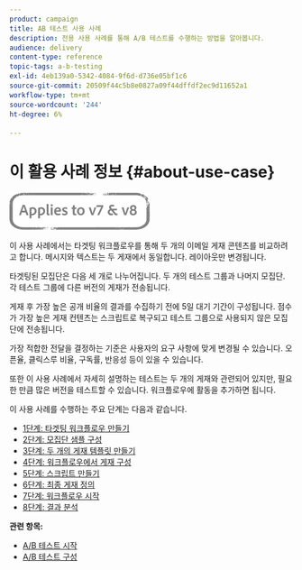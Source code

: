 ```yaml
---
product: campaign
title: AB 테스트 사용 사례
description: 전용 사용 사례를 통해 A/B 테스트를 수행하는 방법을 알아봅니다.
audience: delivery
content-type: reference
topic-tags: a-b-testing
exl-id: 4eb139a0-5342-4084-9f6d-d736e05bf1c6
source-git-commit: 20509f44c5b8e0827a09f44dffdf2ec9d11652a1
workflow-type: tm+mt
source-wordcount: '244'
ht-degree: 6%

---
```


# 이 활용 사례 정보 {#about-use-case}

![](../../assets/common.svg)

이 사용 사례에서는 타겟팅 워크플로우를 통해 두 개의 이메일 게재 콘텐츠를 비교하려고 합니다. 메시지와 텍스트는 두 게재에서 동일합니다. 레이아웃만 변경됩니다.

타겟팅된 모집단은 다음 세 개로 나누어집니다. 두 개의 테스트 그룹과 나머지 모집단. 각 테스트 그룹에 다른 버전의 게재가 전송됩니다.

게재 후 가장 높은 공개 비율의 결과를 수집하기 전에 5일 대기 기간이 구성됩니다. 점수가 가장 높은 게재 컨텐츠는 스크립트로 복구되고 테스트 그룹으로 사용되지 않은 모집단에 전송됩니다.

가장 적합한 전달을 결정하는 기준은 사용자의 요구 사항에 맞게 변경될 수 있습니다. 오픈율, 클릭스루 비율, 구독률, 반응성 등이 있을 수 있습니다.

또한 이 사용 사례에서 자세히 설명하는 테스트는 두 개의 게재와 관련되어 있지만, 필요한 만큼 많은 버전을 테스트할 수 있습니다. 워크플로우에 활동을 추가하면 됩니다.

이 사용 사례를 수행하는 주요 단계는 다음과 같습니다.

* [1단계: 타겟팅 워크플로우 만들기](a-b-testing-uc-targeting-workflow.md)
* [2단계: 모집단 샘플 구성](a-b-testing-uc-population-samples.md)
* [3단계: 두 개의 게재 템플릿 만들기](a-b-testing-uc-delivery-templates.md)
* [4단계: 워크플로우에서 게재 구성](a-b-testing-uc-configuring-deliveries.md)
* [5단계: 스크립트 만들기](a-b-testing-uc-script.md)
* [6단계: 최종 게재 정의](a-b-testing-uc-final-delivery.md)
* [7단계: 워크플로우 시작](a-b-testing-uc-start-workflow.md)
* [8단계: 결과 분석](a-b-testing-uc-analyzing.md)

**관련 항목:**

* [A/B 테스트 시작](get-started-a-b-testing.md)
* [A/B 테스트 구성](configuring-a-b-testing.md)
